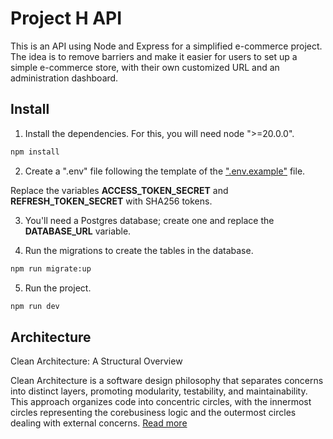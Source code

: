 # Project H API

This is an API using Node and Express for a simplified e-commerce project. The idea is to remove barriers and make it easier for users to set up a simple e-commerce 
store, with their own customized URL and an administration dashboard.

## Install

1. Install the dependencies. For this, you will need node ">=20.0.0".

```bash
npm install
```

2. Create a ".env" file following the template of the [".env.example"](.env.exemple) file.

Replace the variables **ACCESS_TOKEN_SECRET** and **REFRESH_TOKEN_SECRET** with SHA256 tokens.

3. You'll need a Postgres database; create one and replace the **DATABASE_URL** variable.

4. Run the migrations to create the tables in the database.

```bash
npm run migrate:up
```
5. Run the project.

```bash
npm run dev
```

## Architecture

Clean Architecture: A Structural Overview

Clean Architecture is a software design philosophy that separates concerns into distinct layers, promoting modularity, testability, and maintainability.
This approach organizes code into concentric circles, with the innermost circles representing the corebusiness logic and the outermost circles dealing with
external concerns. [Read more](documentation/architecture.md)